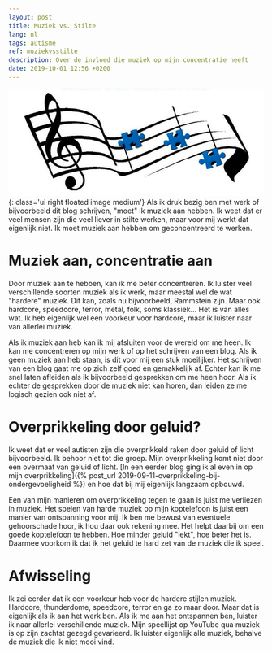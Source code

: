 ```yaml
---
layout: post
title: Muziek vs. Stilte
lang: nl
tags: autisme
ref: muziekvsstilte
description: Over de invloed die muziek op mijn concentratie heeft
date: 2019-10-01 12:56 +0200
---
```

![Muziek noten](/assets/img/music.jpg){: class='ui right floated image medium'}
Als ik druk bezig ben met werk of bijvoorbeeld dit blog schrijven, "moet" ik muziek aan hebben. Ik weet dat er veel mensen zijn die veel liever in stilte werken, maar voor mij werkt dat eigenlijk niet. Ik moet muziek aan hebben om geconcentreerd te werken.

# Muziek aan, concentratie aan

Door muziek aan te hebben, kan ik me beter concentreren. Ik luister veel verschillende soorten muziek als ik werk, maar meestal wel de wat "hardere" muziek. Dit kan, zoals nu bijvoorbeeld, Rammstein zijn. Maar ook hardcore, speedcore, terror, metal, folk, soms klassiek... Het is van alles wat. Ik heb eigenlijk wel een voorkeur voor hardcore, maar ik luister naar van allerlei muziek.

Als ik muziek aan heb kan ik mij afsluiten voor de wereld om me heen. Ik kan me concentreren op mijn werk of op het schrijven van een blog. Als ik geen muziek aan heb staan, is dit voor mij een stuk moeilijker. Het schrijven van een blog gaat me op zich zelf goed en gemakkelijk af. Echter kan ik me snel laten afleiden als ik bijvoorbeeld gesprekken om me heen hoor. Als ik echter de gesprekken door de muziek niet kan horen, dan leiden ze me logisch gezien ook niet af.

# Overprikkeling door geluid?

Ik weet dat er veel autisten zijn die overprikkeld raken door geluid of licht bijvoorbeeld. Ik behoor niet tot die groep. Mijn overprikkeling komt niet door een overmaat van geluid of licht. [In een eerder blog ging ik al even in op mijn overprikkeling]({% post_url 2019-09-11-overprikkeling-bij-ondergevoeligheid %}) en hoe dat bij mij eigenlijk langzaam opbouwd.

Een van mijn manieren om overprikkeling tegen te gaan is juist me verliezen in muziek. Het spelen van harde muziek op mijn koptelefoon is juist een manier van ontspanning voor mij. Ik ben me bewust van eventuele gehoorschade hoor, ik hou daar ook rekening mee. Het helpt daarbij om een goede koptelefoon te hebben. Hoe minder geluid "lekt", hoe beter het is. Daarmee voorkom ik dat ik het geluid te hard zet van de muziek die ik speel.

# Afwisseling

Ik zei eerder dat ik een voorkeur heb voor de hardere stijlen muziek. Hardcore, thunderdome, speedcore, terror en ga zo maar door. Maar dat is eigenlijk als ik aan het werk ben. Als ik me aan het ontspannen ben, luister ik naar allerlei verschillende muziek. Mijn speellijst op YouTube qua muziek is op zijn zachtst gezegd gevarieerd. Ik luister eigenlijk alle muziek, behalve de muziek die ik niet mooi vind.

